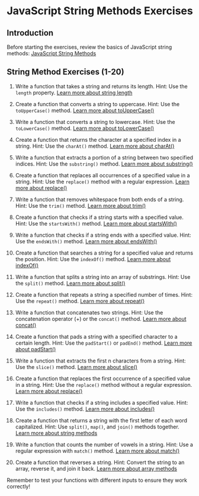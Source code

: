 # JavaScript String Methods Exercises

## Introduction
Before starting the exercises, review the basics of JavaScript string methods:
[JavaScript String Methods](https://www.w3schools.com/js/js_string_methods.asp)

## String Method Exercises (1-20)

1. Write a function that takes a string and returns its length.
   Hint: Use the `length` property.
   [Learn more about string length](https://www.w3schools.com/jsref/jsref_length_string.asp)

2. Create a function that converts a string to uppercase.
   Hint: Use the `toUpperCase()` method.
   [Learn more about toUpperCase()](https://www.w3schools.com/jsref/jsref_touppercase.asp)

3. Write a function that converts a string to lowercase.
   Hint: Use the `toLowerCase()` method.
   [Learn more about toLowerCase()](https://www.w3schools.com/jsref/jsref_tolowercase.asp)

4. Create a function that returns the character at a specified index in a string.
   Hint: Use the `charAt()` method.
   [Learn more about charAt()](https://www.w3schools.com/jsref/jsref_charat.asp)

5. Write a function that extracts a portion of a string between two specified indices.
   Hint: Use the `substring()` method.
   [Learn more about substring()](https://www.w3schools.com/jsref/jsref_substring.asp)

6. Create a function that replaces all occurrences of a specified value in a string.
   Hint: Use the `replace()` method with a regular expression.
   [Learn more about replace()](https://www.w3schools.com/jsref/jsref_replace.asp)

7. Write a function that removes whitespace from both ends of a string.
   Hint: Use the `trim()` method.
   [Learn more about trim()](https://www.w3schools.com/jsref/jsref_trim_string.asp)

8. Create a function that checks if a string starts with a specified value.
   Hint: Use the `startsWith()` method.
   [Learn more about startsWith()](https://www.w3schools.com/jsref/jsref_startswith.asp)

9. Write a function that checks if a string ends with a specified value.
   Hint: Use the `endsWith()` method.
   [Learn more about endsWith()](https://www.w3schools.com/jsref/jsref_endswith.asp)

10. Create a function that searches a string for a specified value and returns the position.
    Hint: Use the `indexOf()` method.
    [Learn more about indexOf()](https://www.w3schools.com/jsref/jsref_indexof.asp)

11. Write a function that splits a string into an array of substrings.
    Hint: Use the `split()` method.
    [Learn more about split()](https://www.w3schools.com/jsref/jsref_split.asp)

12. Create a function that repeats a string a specified number of times.
    Hint: Use the `repeat()` method.
    [Learn more about repeat()](https://www.w3schools.com/jsref/jsref_repeat.asp)

13. Write a function that concatenates two strings.
    Hint: Use the concatenation operator (+) or the `concat()` method.
    [Learn more about concat()](https://www.w3schools.com/jsref/jsref_concat_string.asp)

14. Create a function that pads a string with a specified character to a certain length.
    Hint: Use the `padStart()` or `padEnd()` method.
    [Learn more about padStart()](https://www.w3schools.com/jsref/jsref_padstart.asp)

15. Write a function that extracts the first n characters from a string.
    Hint: Use the `slice()` method.
    [Learn more about slice()](https://www.w3schools.com/jsref/jsref_slice_string.asp)

16. Create a function that replaces the first occurrence of a specified value in a string.
    Hint: Use the `replace()` method without a regular expression.
    [Learn more about replace()](https://www.w3schools.com/jsref/jsref_replace.asp)

17. Write a function that checks if a string includes a specified value.
    Hint: Use the `includes()` method.
    [Learn more about includes()](https://www.w3schools.com/jsref/jsref_includes.asp)

18. Create a function that returns a string with the first letter of each word capitalized.
    Hint: Use `split()`, `map()`, and `join()` methods together.
    [Learn more about string methods](https://www.w3schools.com/js/js_string_methods.asp)

19. Write a function that counts the number of vowels in a string.
    Hint: Use a regular expression with `match()` method.
    [Learn more about match()](https://www.w3schools.com/jsref/jsref_match.asp)

20. Create a function that reverses a string.
    Hint: Convert the string to an array, reverse it, and join it back.
    [Learn more about array methods](https://www.w3schools.com/js/js_array_methods.asp)

Remember to test your functions with different inputs to ensure they work correctly!
